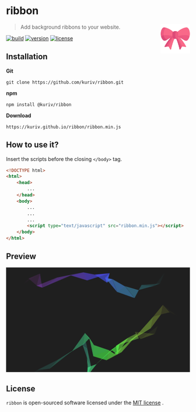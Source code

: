 # ribbon

<a href="https://github.com/kuriv/ribbon">
    <img src="ribbon.svg" width="80" height="80" align="right">
</a>

> Add background ribbons to your website.

[![build][build-image]][build-url]
[![version][version-image]][version-url]
[![license][license-image]][license-url]

## Installation

**Git**

```
git clone https://github.com/kuriv/ribbon.git
```

**npm**

```
npm install @kuriv/ribbon
```

**Download**

```
https://kuriv.github.io/ribbon/ribbon.min.js
```

## How to use it?

Insert the scripts before the closing `</body>` tag.

```html
<!DOCTYPE html>
<html>
    <head>
        ...
    </head>
    <body>
        ...
        ...
        ...
        <script type="text/javascript" src="ribbon.min.js"></script>
    </body>
</html>
```

## Preview

![ribbon](test.png)

## License

`ribbon` is open-sourced software licensed under the [MIT license](https://opensource.org/licenses/MIT) .



[build-image]: https://img.shields.io/badge/build-passing-brightgreen   "build"
[build-url]: https://github.com/kuriv/ribbon "build"
[version-image]: https://img.shields.io/badge/version-v1.0.3-blue   "version"
[version-url]: https://github.com/kuriv/ribbon   "version"
[license-image]: https://img.shields.io/badge/license-MIT-green "license"
[license-url]: https://opensource.org/licenses/MIT  "license"